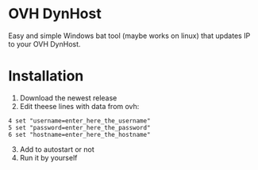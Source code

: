 
# OVH DynHost 
Easy and simple Windows bat tool (maybe works on linux) that updates IP to your OVH DynHost.
# Installation
1. Download the newest release
2. Edit theese lines with data from ovh:
```
4 set "username=enter_here_the_username"
5 set "password=enter_here_the_password"
6 set "hostname=enter_here_the_hostname"
```
3. Add to autostart or not
4. Run it by yourself

